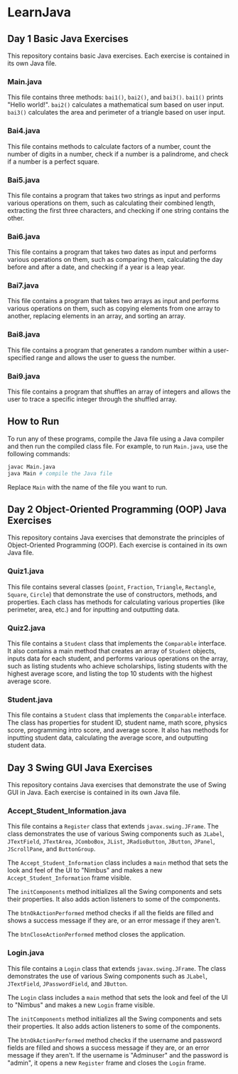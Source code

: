 # LearnJava

## Day 1 Basic Java Exercises

This repository contains basic Java exercises. Each exercise is contained in its own Java file.

### Main.java

This file contains three methods: `bai1()`, `bai2()`, and `bai3()`. `bai1()` prints "Hello world!". `bai2()` calculates a mathematical sum based on user input. `bai3()` calculates the area and perimeter of a triangle based on user input.

### Bai4.java

This file contains methods to calculate factors of a number, count the number of digits in a number, check if a number is a palindrome, and check if a number is a perfect square.

### Bai5.java

This file contains a program that takes two strings as input and performs various operations on them, such as calculating their combined length, extracting the first three characters, and checking if one string contains the other.

### Bai6.java

This file contains a program that takes two dates as input and performs various operations on them, such as comparing them, calculating the day before and after a date, and checking if a year is a leap year.

### Bai7.java

This file contains a program that takes two arrays as input and performs various operations on them, such as copying elements from one array to another, replacing elements in an array, and sorting an array.

### Bai8.java

This file contains a program that generates a random number within a user-specified range and allows the user to guess the number.

### Bai9.java

This file contains a program that shuffles an array of integers and allows the user to trace a specific integer through the shuffled array.

## How to Run

To run any of these programs, compile the Java file using a Java compiler and then run the compiled class file. For example, to run `Main.java`, use the following commands:

```bash
javac Main.java
java Main # compile the Java file
```

Replace `Main` with the name of the file you want to run.


## Day 2 Object-Oriented Programming (OOP) Java Exercises

This repository contains Java exercises that demonstrate the principles of Object-Oriented Programming (OOP). Each exercise is contained in its own Java file.

### Quiz1.java

This file contains several classes (`point`, `Fraction`, `Triangle`, `Rectangle`, `Square`, `Circle`) that demonstrate the use of constructors, methods, and properties. Each class has methods for calculating various properties (like perimeter, area, etc.) and for inputting and outputting data.

### Quiz2.java

This file contains a `Student` class that implements the `Comparable` interface. It also contains a main method that creates an array of `Student` objects, inputs data for each student, and performs various operations on the array, such as listing students who achieve scholarships, listing students with the highest average score, and listing the top 10 students with the highest average score.

### Student.java

This file contains a `Student` class that implements the `Comparable` interface. The class has properties for student ID, student name, math score, physics score, programming intro score, and average score. It also has methods for inputting student data, calculating the average score, and outputting student data.



## Day 3 Swing GUI Java Exercises

This repository contains Java exercises that demonstrate the use of Swing GUI in Java. Each exercise is contained in its own Java file.

### Accept_Student_Information.java

This file contains a `Register` class that extends `javax.swing.JFrame`. The class demonstrates the use of various Swing components such as `JLabel`, `JTextField`, `JTextArea`, `JComboBox`, `JList`, `JRadioButton`, `JButton`, `JPanel`, `JScrollPane`, and `ButtonGroup`.

The `Accept_Student_Information` class includes a `main` method that sets the look and feel of the UI to "Nimbus" and makes a new `Accept_Student_Information` frame visible.

The `initComponents` method initializes all the Swing components and sets their properties. It also adds action listeners to some of the components.

The `btnOkActionPerformed` method checks if all the fields are filled and shows a success message if they are, or an error message if they aren't.

The `btnCloseActionPerformed` method closes the application.

### Login.java

This file contains a `Login` class that extends `javax.swing.JFrame`. The class demonstrates the use of various Swing components such as `JLabel`, `JTextField`, `JPasswordField`, and `JButton`.

The `Login` class includes a `main` method that sets the look and feel of the UI to "Nimbus" and makes a new `Login` frame visible.

The `initComponents` method initializes all the Swing components and sets their properties. It also adds action listeners to some of the components.

The `btnOkActionPerformed` method checks if the username and password fields are filled and shows a success message if they are, or an error message if they aren't. If the username is "Adminuser" and the password is "admin", it opens a new `Register` frame and closes the `Login` frame.

